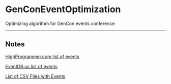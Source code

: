 # GenConEventOptimization
Optimizing algorithm for GenCon events conference

---
## Notes

[HighProgrammer.com list of events](http://gencon.highprogrammer.com/)

[EventDB.us list of events](http://gencon.eventdb.us/index.php)

[List of CSV Files with Events](http://gencon.highprogrammer.com/catalogs/)
